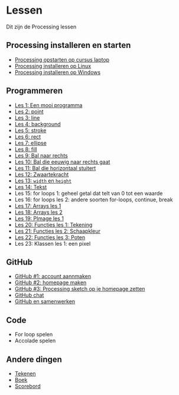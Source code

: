 # Lessen

Dit zijn de Processing lessen

## Processing installeren en starten

 * [Processing opstarten op cursus laptop](./ProcessingOpstartenOpCursusLaptop/README.md)
 * [Processing installeren op Linux](./ProcessingInstallerenOpLinux/README.md)
 * [Processing installeren op Windows](./ProcessingInstallerenOpWindows/README.md)

## Programmeren

 * [Les 1: Een mooi programma](./EenMooiProgramma/README.md)
 * [Les 2: point](./Point/README.md)
 * [Les 3: line](./Line/README.md)
 * [Les 4: background](./Background/README.md)
 * [Les 5: stroke](./Stroke/README.md)
 * [Les 6: rect](./Rect/README.md)
 * [Les 7: ellipse](./Ellipse/README.md)
 * [Les 8: fill](./Fill/README.md)
 * [Les 9: Bal naar rechts](./BalNaarRechts/README.md)
 * [Les 10: Bal die eeuwig naar rechts gaat](./BalEeuwigNaarRechts/README.md)
 * [Les 11: Bal die horizontaal stuitert](./BalDieHorizontaalStuitert/README.md)
 * [Les 12: Zwaartekracht](./Zwaartekracht/README.md)
 * [Les 13: `width` en `height`](./WidthHeight/README.md)
 * [Les 14: Tekst](./Text/README.md)
 * Les 15: for loops 1: geheel getal dat telt van 0 tot een waarde
 * Les 16: for loops les 2: andere soorten for-loops, continue, break
 * [Les 17: Arrays les 1](./Arrays1/README.md)
 * [Les 18: Arrays les 2](./Arrays2/README.md)
 * [Les 19: PImage les 1](./PImage1/README.md)
 * [Les 20: Functies les 1: Tekening](./FunctiesTekening/README.md)
 * [Les 21: Functies les 2: Schaapkleur](./FunctiesSchaapkleur/README.md)
 * [Les 22: Functies les 3: Poten](./FunctiesPoten/README.md)
 * Les 23: Klassen les 1: een pixel

## GitHub

 * [GitHub #1: account aannmaken](./GitHub/README.md)
 * [GitHub #2: homepage maken](./GitHubPages/README.md)
 * [GitHub #3: Processing sketch op je homepage zetten](./ProcessingJS/README.md)
 * [GitHub chat](./GitHubChat/README.md)
 * [GitHub en samenwerken](./GitHubSamenwerken/README.md)

## Code

 * For loop spelen
 * Accolade spelen

## Andere dingen

 * [Tekenen](./Tekenen/README.md)
 * [Boek](./Boek/README.md)
 * [Scorebord](../Leerlingen/README.md)

